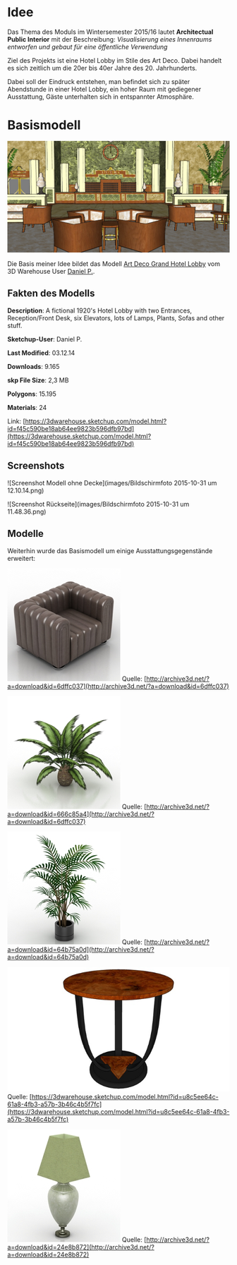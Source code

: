 # Idee

Das Thema des Moduls im Wintersemester 2015/16 lautet **Architectual Public Interior** mit der Beschreibung: *Visualisierung eines Innenraums entworfen und gebaut für eine öffentliche Verwendung*

Ziel des Projekts ist eine Hotel Lobby im Stile des Art Deco. Dabei handelt es sich zeitlich um die 20er bis 40er Jahre des 20. Jahrhunderts.

Dabei soll der Eindruck entstehen, man befindet sich zu später Abendstunde in einer Hotel Lobby, ein hoher Raum mit gediegener Ausstattung, Gäste unterhalten sich in entspannter Atmosphäre. 

# Basismodell

![Screenshot Model](images/ArtDeco_Lobby1.jpg)

Die Basis meiner Idee bildet das Modell [Art Deco Grand Hotel Lobby](https://3dwarehouse.sketchup.com/model.html?id=f45c590be18ab64ee9823b596dfb97bd) vom 3D Warehouse User [Daniel P.](https://3dwarehouse.sketchup.com/user.html?id=0887919776644319867265456).

## Fakten des Modells

**Description**:
A fictional 1920's Hotel Lobby with two Entrances, Reception/Front Desk, six Elevators, lots of Lamps, Plants, Sofas and other stuff.

**Sketchup-User**: Daniel P.

**Last Modified**: 03.12.14

**Downloads**: 9.165

**skp File Size**: 2,3 MB

**Polygons**: 15.195

**Materials**: 24

Link: [https://3dwarehouse.sketchup.com/model.html?id=f45c590be18ab64ee9823b596dfb97bd](https://3dwarehouse.sketchup.com/model.html?id=f45c590be18ab64ee9823b596dfb97bd)

## Screenshots
![Screenshot Modell ohne Decke](images/Bildschirmfoto 2015-10-31 um 12.10.14.png)

![Screenshot Rückseite](images/Bildschirmfoto 2015-10-31 um 11.48.36.png)

## Modelle
Weiterhin wurde das Basismodell um einige Ausstattungsgegenstände erweitert:

![Sessel](images/sessel.jpg)
Quelle: [http://archive3d.net/?a=download&id=6dffc037](http://archive3d.net/?a=download&id=6dffc037)

![Pflanze](images/pflanze.jpg)
Quelle: [http://archive3d.net/?a=download&id=666c85a4](http://archive3d.net/?a=download&id=6dffc037)

![Blumentopf](images/topf.jpg)
Quelle: [http://archive3d.net/?a=download&id=64b75a0d](http://archive3d.net/?a=download&id=64b75a0d)

![Tisch](images/tisch.jpg)
Quelle: [https://3dwarehouse.sketchup.com/model.html?id=u8c5ee64c-61a8-4fb3-a57b-3b46c4b5f7fc](https://3dwarehouse.sketchup.com/model.html?id=u8c5ee64c-61a8-4fb3-a57b-3b46c4b5f7fc)

![Lampe](images/lampe.jpg)
Quelle: [http://archive3d.net/?a=download&id=24e8b872](http://archive3d.net/?a=download&id=24e8b872)
